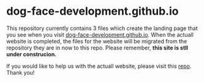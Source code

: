 # dog-face-development.github.io
This repository currently contains 3 files which create the landing page that you see when you visit [dog-face-development.github.io](https://dog-face-development.github.io). When the actuall website is completed, the files for the website will be migrated from the repository they are in now to this repo. Please remember, **this site is stll under construcion.**

If you would like to help us with the actuall website, please visit this [repo](https://github.com/Dog-Face-Development/dogfacedev.io). Thank you!
